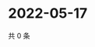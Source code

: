 # 2022-05-17

共 0 条

<!-- BEGIN WEIBO -->
<!-- 最后更新时间 Tue May 17 2022 19:00:39 GMT+0800 (China Standard Time) -->

<!-- END WEIBO -->
